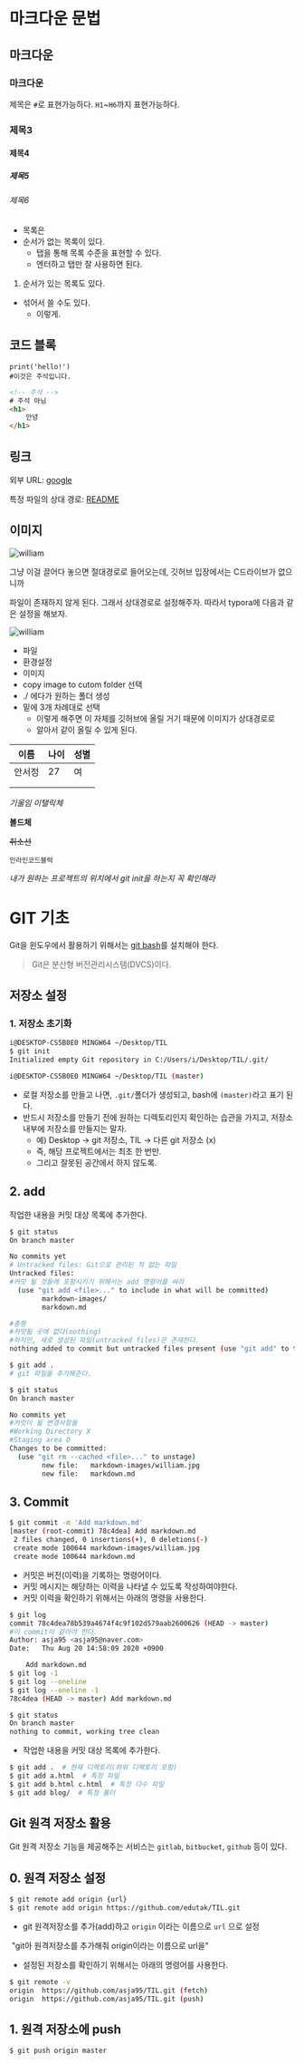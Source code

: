 # 마크다운 문법

## 마크다운

### 마크다운

제목은 `#`로 표현가능하다. `H1`~`H6`까지 표현가능하다.

### 제목3

#### 제목4

##### 제목5

###### 제목6

* 목록은 
* 순서가 없는 목록이 있다.
  * 탭을 통해 목록 수준을 표현할 수 있다.
  * 엔터하고 탭만 잘 사용하면 된다.

1. 순서가 있는 목록도 있다.

* 섞어서 쓸 수도 있다.
  * 이렇게.



## 코드 블록

```
print('hello!')
#이것은 주석입니다.
```

```html
<!-- 주석 -->
# 주석 아님
<h1>
    안녕
</h1>
```

## 링크

외부 URL: [google](http://google.com)

특정 파일의 상대 경로: [README](./README.md)



## 이미지

![william](C:\Users\i\Desktop\william.jpg)

그냥 이걸 끌어다 놓으면 절대경로로 들어오는데, 깃허브 입장에서는 C드라이브가 없으니까

파일이 존재하지 않게 된다. 그래서 상대경로로 설정해주자. 따라서 typora에 다음과 같은 설정을 해보자.

![william](../markdown-images/william-1597904494242.jpg)

* 파일 
* 환경설정
* 이미지
* copy image to cutom folder 선택
* ./ 에다가 원하는 폴더 생성
* 밑에 3개 차례대로 선택
  * 이렇게 해주면 이 자체를 깃허브에 올릴 거기 때문에 이미지가 상대경로로
  * 알아서 같이 올릴 수 있게 된다.

| 이름   | 나이 | 성별 |
| ------ | ---- | ---- |
| 안서정 | 27   | 여   |
|        |      |      |
|        |      |      |



*기울임 이탤릭체*

**볼드체**

~~취소선~~

`인라인코드블럭`





*내가 원하는 프로젝트의 위치에서 git init을 하는지 꼭 확인해라*





# GIT 기초

Git을 윈도우에서 활용하기 위해서는 [git bash](https://gitforwindows.org/)를 설치해야 한다.

> Git은 분산형 버전관리시스템(DVCS)이다.



## 저장소 설정

### 1. 저장소 초기화

```bash
i@DESKTOP-CS5B0E0 MINGW64 ~/Desktop/TIL
$ git init
Initialized empty Git repository in C:/Users/i/Desktop/TIL/.git/

i@DESKTOP-CS5B0E0 MINGW64 ~/Desktop/TIL (master)
```

* 로컬 저장소를 만들고 나면, `.git/`폴더가 생성되고, bash에 `(master)`라고 표기 된다.
* 반드시 저장소를 만들기 전에 원하는 디렉토리인지 확인하는 습관을 가지고, 저장소 내부에 저장소를 만들지는 말자.
  * 예) Desktop ->  git 저장소, TIL -> 다른 git 저장소 (x)
  * 즉, 해당 프로젝트에서는 최초 한 번만. 
  * 그리고 잘못된 공간에서 하지 않도록.



## 2. add

작업한 내용을 커밋 대상 목록에 추가한다.

```bash
$ git status
On branch master

No commits yet
# Untracked files: Git으로 관리된 적 없는 파일
Untracked files:
#커밋 될 것들에 포함시키기 위해서는 add 명령어를 써라
  (use "git add <file>..." to include in what will be committed)
        markdown-images/
        markdown.md

#총평
#커밋될 곳에 없다(nothing)
#하지만, 새로 생성된 파일(untracked files)은 존재한다.
nothing added to commit but untracked files present (use "git add" to track)

$ git add .
# git 파일을 추가해준다.

$ git status
On branch master

No commits yet
#커밋이 될 변경사항들
#Working Directory X
#Staging area O
Changes to be committed:
  (use "git rm --cached <file>..." to unstage)
        new file:   markdown-images/william.jpg
        new file:   markdown.md
```

## 3. Commit

```bash
$ git commit -m 'Add markdown.md'
[master (root-commit) 78c4dea] Add markdown.md
 2 files changed, 0 insertions(+), 0 deletions(-)
 create mode 100644 markdown-images/william.jpg
 create mode 100644 markdown.md
```

* 커밋은 버전(이력)을 기록하는 명령어이다.
* 커밋 메시지는 해당하는 이력을 나타낼 수 있도록 작성하여야한다.
* 커밋 이력을 확인하기 위해서는 아래의 명령을 사용한다.

```bash
$ git log
commit 78c4dea78b539a4674f4c9f102d579aab2600626 (HEAD -> master)
#이 commit이 같아야 한다.
Author: asja95 <asja95@naver.com>
Date:   Thu Aug 20 14:58:09 2020 +0900

    Add markdown.md
$ git log -1    
$ git log --oneline
$ git log --oneline -1
78c4dea (HEAD -> master) Add markdown.md

$ git status
On branch master
nothing to commit, working tree clean
```



* 작업한 내용을 커밋 대상 목록에 추가한다.

```bash
$ git add .  # 현재 디렉토리(하위 디렉토리 포함)
$ git add a.html  # 특정 파일
$ git add b.html c.html  # 특정 다수 파일
$ git add blog/  # 특정 폴더
```



## Git 원격 저장소 활용

Git 원격 저장소 기능을 제공해주는 서비스는 `gitlab`, `bitbucket`, `github` 등이 있다.



## 0. 원격 저장소 설정

```bash
$ git remote add origin {url}
$ git remote add origin https://github.com/edutak/TIL.git
```

* git 원격저장소를 추가(add)하고 `origin` 이라는 이름으로 `url` 으로 설정

​      "git아 원격저장소를 추가해줘 origin이라는 이름으로 url을"

* 설정된 저장소를 확인하기 위해서는 아래의 명령어를 사용한다.

```bash
$ git remote -v
origin  https://github.com/asja95/TIL.git (fetch)
origin  https://github.com/asja95/TIL.git (push)
```



## 1. 원격 저장소에  push

```bash
$ git push origin master
```

